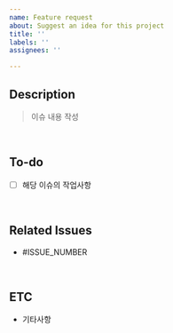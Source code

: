 ```yaml
---
name: Feature request
about: Suggest an idea for this project
title: ''
labels: ''
assignees: ''

---
```


##  Description
> 이슈 내용 작성

<br>

##  To-do
- [ ] 해당 이슈의 작업사항

<br>

##  Related Issues
- #ISSUE_NUMBER

<br>

## ETC
- 기타사항

<br>
